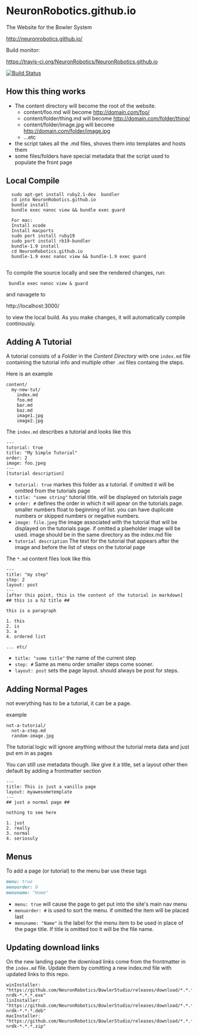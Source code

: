 NeuronRobotics.github.io
========================

The Website for the Bowler System

http://neuronrobotics.github.io/

Build monitor:

https://travis-ci.org/NeuronRobotics/NeuronRobotics.github.io

[![Build Status](https://travis-ci.org/NeuronRobotics/NeuronRobotics.github.io.svg?branch=source)](https://travis-ci.org/NeuronRobotics/NeuronRobotics.github.io)

## How this thing works ##
* The content directory will become the root of the website.
  - content/foo.md will become http://domain.com/foo/
  - content/folder/thing.md will become http://domain.com/folder/thing/
  - content/folder/image.jpg will become http://domain.com/folder/image.jpg
  - ...etc
* the script takes all the .md files, shoves them into templates and hosts them
* some files/folders have special metadata that the script used to populate the front page

## Local Compile ##
```
  sudo apt-get install ruby2.1-dev  bundler
  cd into NeuronRobotics.github.io
  bundle install
  bundle exec nanoc view && bundle exec guard
  
  For mac:
  Install xcode
  Install macports
  sudo port install ruby19
  sudo port install rb19-bundler
  bundle-1.9 install
  cd NeuronRobotics.github.io
  bundle-1.9 exec nanoc view && bundle-1.9 exec guard


```
To compile the source locally and see the rendered changes, run:
```
 bundle exec nanoc view & guard
```
and navagete to 

http://localhost:3000/

to view the local build. As you make changes, it will automatically compile continously. 

## Adding A Tutorial ##
A tutorial consists of a *Folder* in the *Content Directory* with one `index.md` file containing the tutorial info and multiple other `.md` files containg the steps.

Here is an example
```
content/
  my-new-tut/
    index.md
    foo.md
    bar.md
    baz.md
    image1.jpg
    image2.jpg
```

The `index.md` describes a tutorial and looks like this
```
---
tutorial: true
title: "My Simple Tutorial"
order: 2
image: foo.jpeg
---
[tutorial description]
```
* `tutorial: true` markes this folder as a tutorial. if omitted it will be omitted from the tutorials page
* `title: "some string"` tutorial title. will be displayed on tutorials page
* `order: #` defines the order in which it will apear on the tutorials page. smaller numbers float to beginning of list. you can have duplicate numbers or skipped numbers or negative numbers.
* `image: file.jpeg` the image associated with the tutorial that will be displayed on the tutorials page. if omitted a plaeholder image will be used. image should be in the same directory as the index.md file
* `tutorial description` The text for the tutorial that appears after the image and before the list of steps on the tutorial page


The `*.md` content files look like this

```
---
title: "my step"
step: 2
layout: post
---
[after this point, this is the content of the tutorial in markdown]
## this is a h2 title ##

this is a paragraph

1. this
2. is
3. a
4. ordered list

... etc/

```

* `title: "some title"` the name of the current step
* `step: #` Same as menu order smaller steps come sooner.
* `layout: post` sets the page layout. should always be post for steps.

## Adding Normal Pages ##
not everything has to be a tutorial, it can be a page.

example
```
not-a-tutorial/
  not-a-step.md
  random-image.jpg
```

The tutorial logic will ignore anything without the tutorial meta data and just put em in as pages

You can still use metadata though. like give it a title, set a layout other then default by adding a frontmatter section

```
---
title: This is just a vanilla page
layout: myawesometemplate
---
## just a normal page ##

nothing to see here

1. just
2. really
3. normal
4. seriosuly
```

## Menus ##

To add a page (or tutorial) to the menu bar use these tags
``` markdown
menu: true
menuorder: 0
menuname: "Home"
```
* `menu: true` will cause the page to get put into the site's main nav menu
* `menuorder: #` is used to sort the menu. if omitted the item will be placed last
* `menuname: "Name"` is the label for the menu item to be used in place of the page title. If title is omitted too it will be the file name.

## Updating download links ##

On the new landing page the download links come from the frontmatter in the `index.md` file.
Update them by comitting a new index.md file with updated links to this repo.
```
winInstaller: "https://github.com/NeuronRobotics/BowlerStudio/releases/download/*.*.*/Windows-nrdk-*.*.*.exe"
linInstaller: "https://github.com/NeuronRobotics/BowlerStudio/releases/download/*.*.*/Ubuntu-nrdk-*.*.*.deb"
macInstaller: "https://github.com/NeuronRobotics/BowlerStudio/releases/download/*.*.*/MacOSX-nrdk-*.*.*.zip"
```


